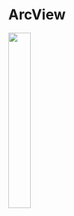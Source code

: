 # ArcView

<img src="https://raw.githubusercontent.com/mumindalen/ArcView/master/screenshot/ArcView.gif" width="30%" />

